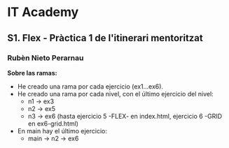# IT Academy
## S1. Flex - Pràctica 1 de l'itinerari mentoritzat
### Rubèn Nieto Perarnau

**Sobre las ramas:**
* He creado una rama por cada ejercicio (ex1...ex6).
* He creado una rama por cada nivel, con el último ejercicio del nivel:
    * n1 -> ex3
    * n2 -> ex5
    * n3 -> ex6 (hasta ejercicio 5 -FLEX- en index.html, ejercicio 6 -GRID en ex6-grid.html)
* En main hay el último ejercicio:
    * main -> n2 -> ex6